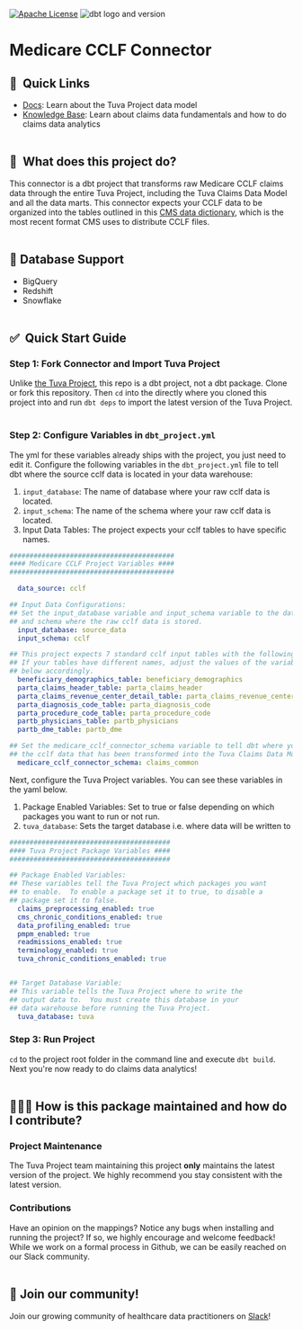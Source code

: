 [![Apache License](https://img.shields.io/badge/License-Apache%202.0-blue.svg)](https://opensource.org/licenses/Apache-2.0) ![dbt logo and version](https://img.shields.io/static/v1?logo=dbt&label=dbt-version&message=1.x&color=orange)

# Medicare CCLF Connector 

## 🔗  Quick Links
- [Docs](https://tuva-health.github.io/the_tuva_project/#!/overview): Learn about the Tuva Project data model
- [Knowledge Base](https://thetuvaproject.com/docs/intro): Learn about claims data fundamentals and how to do claims data analytics
<br/><br/>

## 🧰  What does this project do?

This connector is a dbt project that transforms raw Medicare CCLF claims data through the entire Tuva Project, including the Tuva Claims Data Model and all the data marts.  This connector expects your CCLF data to be organized into the tables outlined in this [CMS data dictionary](https://www.cms.gov/files/document/cclf-information-packet.pdf), which is the most recent format CMS uses to distribute CCLF files.
<br/><br/>  

## 🔌 Database Support

- BigQuery
- Redshift
- Snowflake
<br/><br/>  

## ✅  Quick Start Guide

### Step 1: Fork Connector and Import Tuva Project
Unlike [the Tuva Project](https://github.com/tuva-health/the_tuva_project), this repo is a dbt project, not a dbt package.  Clone or fork this repository.  Then `cd` into the directly where you cloned this project into and run `dbt deps` to import the latest version of the Tuva Project.
<br/><br/> 

### Step 2: Configure Variables in `dbt_project.yml`

The yml for these variables already ships with the project, you just need to edit it.  Configure the following variables in the `dbt_project.yml` file to tell dbt where the source cclf data is located in your data warehouse:
1. `input_database`: The name of database where your raw cclf data is located.
2. `input_schema`: The name of the schema where your raw cclf data is located.
3. Input Data Tables: The project expects your cclf tables to have specific names.  
```yaml
#########################################
#### Medicare CCLF Project Variables ####
#########################################

  data_source: cclf             

## Input Data Configurations:
## Set the input_database variable and input_schema variable to the database
## and schema where the raw cclf data is stored.
  input_database: source_data  
  input_schema: cclf                          

## This project expects 7 standard cclf input tables with the following names.
## If your tables have different names, adjust the values of the variables 
## below accordingly.
  beneficiary_demographics_table: beneficiary_demographics
  parta_claims_header_table: parta_claims_header
  parta_claims_revenue_center_detail_table: parta_claims_revenue_center_detail
  parta_diagnosis_code_table: parta_diagnosis_code
  parta_procedure_code_table: parta_procedure_code
  partb_physicians_table: partb_physicians
  partb_dme_table: partb_dme               

## Set the medicare_cclf_connector_schema variable to tell dbt where you want to write 
## the cclf data that has been transformed into the Tuva Claims Data Model format.
  medicare_cclf_connector_schema: claims_common 
```

Next, configure the Tuva Project variables.  You can see these variables in the yaml below.

1. Package Enabled Variables: Set to true or false depending on which packages you want to run or not run.
2. `tuva_database`: Sets the target database i.e. where data will be written to
```yaml
########################################
#### Tuva Project Package Variables ####
########################################

## Package Enabled Variables:
## These variables tell the Tuva Project which packages you want
## to enable.  To enable a package set it to true, to disable a 
## package set it to false.
  claims_preprocessing_enabled: true
  cms_chronic_conditions_enabled: true
  data_profiling_enabled: true 
  pmpm_enabled: true
  readmissions_enabled: true
  terminology_enabled: true
  tuva_chronic_conditions_enabled: true


## Target Database Variable:
## This variable tells the Tuva Project where to write the 
## output data to.  You must create this database in your
## data warehouse before running the Tuva Project.
  tuva_database: tuva  
```
### Step 3: Run Project
`cd` to the project root folder in the command line and execute `dbt build`.  Next you're now ready to do claims data analytics!
<br/><br/>

## 🙋🏻‍♀️ How is this package maintained and how do I contribute?

### Project Maintenance

The Tuva Project team maintaining this project **only** maintains the latest version of the project. 
We highly recommend you stay consistent with the latest version.

### Contributions

Have an opinion on the mappings? Notice any bugs when installing and running the project?
If so, we highly encourage and welcome feedback!  While we work on a formal process in Github, we can be easily reached on our Slack community.
<br/><br/>

## 🤝 Join our community!

Join our growing community of healthcare data practitioners on [Slack](https://join.slack.com/t/thetuvaproject/shared_invite/zt-16iz61187-G522Mc2WGA2mHF57e0il0Q)!
